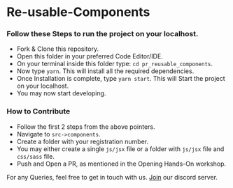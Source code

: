 # Re-usable-Components

### Follow these Steps to run the project on your localhost.
<ul>
  <li>Fork & Clone this repository.</li>
  <li>Open this folder in your preferred Code Editor/IDE.</li>
  <li>On your terminal inside this folder type: <code>cd pr_reusable_components</code>.</li>
  <li>Now type <code>yarn</code>. This will install all the required dependencies.</li>
  <li>Once Installation is complete, type <code>yarn start</code>. This will Start the project on your localhost.</li>
  <li>You may now start developing.</li>
</ul>

### How to Contribute
<ul>
  <li>Follow the first 2 steps from the above pointers.</li>
  <li>Navigate to <code>src->components</code>.</li>
  <li>Create a folder with your registration number.</li>
  <li>You may either create a single <code>js/jsx</code> file or a folder with <code>js/jsx</code> file and <code>css/sass</code> file.</li>
  <li>Push and Open a PR, as mentioned in the Opening Hands-On workshop.</li>
</ul>

For any Queries, feel free to get in touch with us. <a href="https://discord.gg/P6QEPuHG">Join</a> our discord server.
